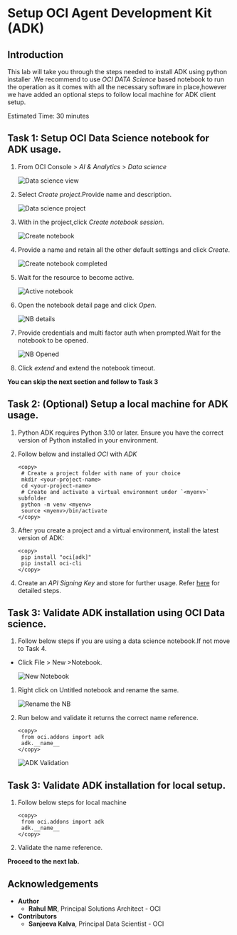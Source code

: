 # Setup OCI Agent Development Kit (ADK)

## Introduction

This lab will take you through the steps needed to install ADK using python installer .We recommend to use *OCI DATA Science* based notebook to run the operation as it comes with all the necessary software in place,however we have added an optional steps to follow local machine for ADK client setup.

Estimated Time: 30 minutes



## Task 1: Setup OCI Data Science notebook for **ADK** usage.

1. From OCI Console > *AI & Analytics* > *Data science*

    ![Data science view](images/datascience_view.png)
1. Select *Create project*.Provide name and description.

    ![Data science project](images/create_ds_project.png)

1. With in the project,click *Create notebook session*.

    ![Create notebook](images/create_nb.png)

1. Provide a name and retain all the other default settings and click *Create*.

    ![Create notebook completed](images/create_nb_final.png)

1. Wait for the resource to become active.

    ![Active notebook](images/nb_active.png)

1. Open the notebook detail page and click *Open*.

    ![NB details](images/nb_detail_page.png)

1. Provide credentials and multi factor auth when prompted.Wait for the notebook to be opened.

    ![NB Opened](images/nb_open_view.png)
    
1. Click *extend* and extend the notebook timeout.

**You can skip the next section and follow to Task 3** 


## Task 2: (Optional) Setup a local machine for **ADK** usage.

1. Python ADK requires Python 3.10 or later. Ensure you have the correct version of Python installed in your environment.
1. Follow below and installed *OCI* with *ADK*

   ```
   <copy>
    # Create a project folder with name of your choice
    mkdir <your-project-name>
    cd <your-project-name>
    # Create and activate a virtual environment under `<myenv>` subfolder
    python -m venv <myenv>
    source <myenv>/bin/activate
   </copy>
   ```
1. After you create a project and a virtual environment, install the latest version of ADK:

   ```
   <copy>
    pip install "oci[adk]"
    pip install oci-cli
   </copy>
   ```
1. Create an *API Signing Key* and store for further usage. Refer [here](https://docs.oracle.com/en-us/iaas/Content/API/Concepts/apisigningkey.htm#two) for detailed steps.

## Task 3: Validate ADK installation using OCI Data science.

1. Follow below steps if you are using a data science notebook.If not move to Task 4.

* Click File > New >Notebook.

    ![New Notebook](images/new_notbook.png)

1. Right click on Untitled notebook and rename the same.

    ![Rename the NB](images/rename_nb.png)

1. Run below and validate it returns the correct name reference.

   ```
   <copy>
    from oci.addons import adk
    adk.__name__
   </copy>
   ```
    ![ADK Validation](images/adk_validate.png)

## Task 3: Validate ADK installation for local setup.

1. Follow below steps for local machine

   ```
   <copy>
    from oci.addons import adk
    adk.__name__
   </copy>
   ```
1. Validate the name reference.

**Proceed to the next lab.**

## Acknowledgements

* **Author**
    * **Rahul MR**, Principal Solutions Architect - OCI 
* **Contributors**
    * **Sanjeeva Kalva**, Principal Data Scientist - OCI 
